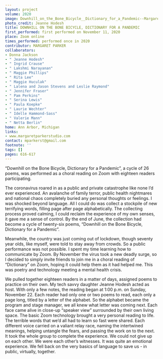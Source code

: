 ```yaml
---
layout: project
volume: 2020
image: Downhill_on_the_Bone_Bicycle__Dictionary_for_a_Pandemic--Margaret_Parker.jpg
photo_credit: Jeanne Hodesh
title: DOWNHILL ON THE BONE BICYCLE, DICTIONARY FOR A PANDEMIC
first_performed: first performed on November 11, 2020
place: Zoom online
times_performed: performed once in 2020
contributor: MARGARET PARKER
collaborators:
- Donna Jackson
- " Jeanne Hodesh"
- " Ingrid Crause"
- " Lakshmi Narayanan"
- " Maggie Phillips"
- " Rita Lee"
- " Maggie Huculak"
- " Lalena and Jason Stevens and Leslie Raymond"
- " Jennifer Fraser"
- " Pam Perkins"
- " Serina Lewis"
- " Paula Koepke"
- " Laurie Wechter"
- " Idelle Hammond-Sass"
- " Valerie Mann"
- " Netta Berlin"
home: Ann Arbor, Michigan
links:
- www.margaretparkerstudio.com
contact: mparkerst@gmail.com
footnote: ''
tags: []
pages: 616-617
---
```




“Downhill on the Bone Bicycle, Dictionary for a Pandemic”, a cycle of 26 poems, was performed as a choral reading on Zoom with eighteen readers participating.

The coronavirus roared in as a public and private catastrophe like none I’d ever experienced. An avalanche of family terror, public health nightmares and national chaos completely buried any personal thoughts or feelings. I was shocked beyond language. All I could do was collect a stockpile of new terrifying words, filling page after page alphabetically. The collecting process proved calming, I could reclaim the experience of my own senses, it gave me a sense of control. By the end of June, the collection had become a cycle of twenty-six poems, “Downhill on the Bone Bicycle, Dictionary for a Pandemic”.

Meanwhile, the country was just coming out of lockdown, though seventy year olds, like myself, were told to stay away from crowds. So a public performance was not possible. I spent my time learning how to communicate by Zoom. By November the virus took a new deadly surge, so I decided to simply invite friends to join me in a choral reading of “Dictionary” on Zoom, hoping it could help them as it had helped me. This was poetry and technology meeting a mental health crisis.

We pulled together eighteen readers in a matter of days, assigned poems to practice on their own. My tech savvy daughter Jeanne Hodesh acted as host. With only a few notes, the reading began at 1:00 p.m. on Sunday, November 22. Each reader had only one or two poems to read, each only a page long, titled by a letter of the alphabet. So the alphabet became the program and stage manager, we all knew what letter was coming next. Each face came alive in close-up “speaker view” surrounded by their own living space. The basic Zoom technology brought a very personal reading to life. The terrible words that we’d all had to learn so fast were shared. Each different voice carried on a valiant relay race, naming the intertwined meanings, helping untangle the fears, and passing the work on to the next. It took the whole group to complete the experience. We could not give up on each other. We were each other’s witnesses. It was quite an emotional experience. We fell back on the very basics of language to save us - in public, virtually, together.
